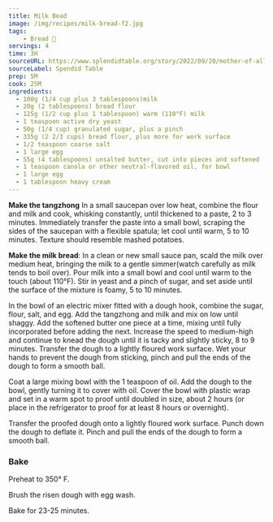 ```yaml
---
title: Milk Bead
image: /img/recipes/milk-bread-f2.jpg
tags:
    - Bread 🍞
servings: 4
time: 3H
sourceURL: https://www.splendidtable.org/story/2022/09/20/mother-of-all-milk-bread
sourceLabel: Spendid Table
prep: 5M
cook: 25M
ingredients: 
  - 100g (1/4 cup plus 3 tablespoons)milk
  - 20g (2 tablespoons) bread flour
  - 125g (1/2 cup plus 1 tablespoon) warm (110°F) milk
  - 1 teaspoon active dry yeast
  - 50g (1/4 cup) granulated sugar, plus a pinch
  - 335g (2 2/3 cups) bread flour, plus more for work surface
  - 1/2 teaspoon coarse salt
  - 1 large egg
  - 55g (4 tablespoons) unsalted butter, cut into pieces and softened
  - 1 teaspoon canola or other neutral-flavored oil, for bowl
  - 1 large egg
  - 1 tablespoon heavy cream
---
```

**Make the tangzhong** In a small saucepan over low heat, combine the flour and milk and cook, whisking constantly, until thickened to a paste, 2 to 3 minutes. Immediately transfer the paste into a small bowl, scraping the sides of the saucepan with a flexible spatula; let cool until warm, 5 to 10 minutes. Texture should resemble mashed potatoes.

**Make the milk bread**: In a clean or new small sauce pan, scald the milk over medium heat, bringing the milk to a gentle simmer(watch carefully as milk tends to boil over). Pour milk into a small bowl and cool until warm to the touch (about 110°F). Stir in yeast and a pinch of sugar, and set aside until the surface of the mixture is foamy, 5 to 10 minutes.

In the bowl of an electric mixer fitted with a dough hook, combine the sugar, flour, salt, and egg. Add the tangzhong and milk and mix on low until shaggy. Add the softened butter one piece at a time, mixing until fully incorporated before adding the next. Increase the speed to medium-high and continue to knead the dough until it is tacky and slightly sticky, 8 to 9 minutes. Transfer the dough to a lightly floured work surface. Wet your hands to prevent the dough from sticking, pinch and pull the ends of the dough to form a smooth ball.

Coat a large mixing bowl with the 1 teaspoon of oil. Add the dough to the bowl, gently turning it to cover with oil. Cover the bowl with plastic wrap and set in a warm spot to proof until doubled in size, about 2 hours (or place in the refrigerator to proof for at least 8 hours or overnight).

Transfer the proofed dough onto a lightly floured work surface. Punch down the dough to deflate it. Pinch and pull the ends of the dough to form a smooth ball.

### Bake

Preheat to 350° F.

Brush the risen dough with egg wash.

Bake for 23-25 minutes.